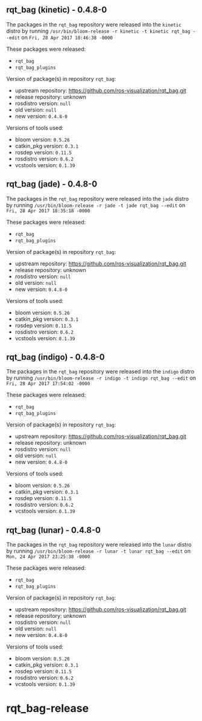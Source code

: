 ## rqt_bag (kinetic) - 0.4.8-0

The packages in the `rqt_bag` repository were released into the `kinetic` distro by running `/usr/bin/bloom-release -r kinetic -t kinetic rqt_bag --edit` on `Fri, 28 Apr 2017 18:46:38 -0000`

These packages were released:
- `rqt_bag`
- `rqt_bag_plugins`

Version of package(s) in repository `rqt_bag`:

- upstream repository: https://github.com/ros-visualization/rqt_bag.git
- release repository: unknown
- rosdistro version: `null`
- old version: `null`
- new version: `0.4.8-0`

Versions of tools used:

- bloom version: `0.5.26`
- catkin_pkg version: `0.3.1`
- rosdep version: `0.11.5`
- rosdistro version: `0.6.2`
- vcstools version: `0.1.39`


## rqt_bag (jade) - 0.4.8-0

The packages in the `rqt_bag` repository were released into the `jade` distro by running `/usr/bin/bloom-release -r jade -t jade rqt_bag --edit` on `Fri, 28 Apr 2017 18:35:18 -0000`

These packages were released:
- `rqt_bag`
- `rqt_bag_plugins`

Version of package(s) in repository `rqt_bag`:

- upstream repository: https://github.com/ros-visualization/rqt_bag.git
- release repository: unknown
- rosdistro version: `null`
- old version: `null`
- new version: `0.4.8-0`

Versions of tools used:

- bloom version: `0.5.26`
- catkin_pkg version: `0.3.1`
- rosdep version: `0.11.5`
- rosdistro version: `0.6.2`
- vcstools version: `0.1.39`


## rqt_bag (indigo) - 0.4.8-0

The packages in the `rqt_bag` repository were released into the `indigo` distro by running `/usr/bin/bloom-release -r indigo -t indigo rqt_bag --edit` on `Fri, 28 Apr 2017 17:54:02 -0000`

These packages were released:
- `rqt_bag`
- `rqt_bag_plugins`

Version of package(s) in repository `rqt_bag`:

- upstream repository: https://github.com/ros-visualization/rqt_bag.git
- release repository: unknown
- rosdistro version: `null`
- old version: `null`
- new version: `0.4.8-0`

Versions of tools used:

- bloom version: `0.5.26`
- catkin_pkg version: `0.3.1`
- rosdep version: `0.11.5`
- rosdistro version: `0.6.2`
- vcstools version: `0.1.39`


## rqt_bag (lunar) - 0.4.8-0

The packages in the `rqt_bag` repository were released into the `lunar` distro by running `/usr/bin/bloom-release -r lunar -t lunar rqt_bag --edit` on `Mon, 24 Apr 2017 23:25:38 -0000`

These packages were released:
- `rqt_bag`
- `rqt_bag_plugins`

Version of package(s) in repository `rqt_bag`:

- upstream repository: https://github.com/ros-visualization/rqt_bag.git
- release repository: unknown
- rosdistro version: `null`
- old version: `null`
- new version: `0.4.8-0`

Versions of tools used:

- bloom version: `0.5.26`
- catkin_pkg version: `0.3.1`
- rosdep version: `0.11.5`
- rosdistro version: `0.6.2`
- vcstools version: `0.1.39`


# rqt_bag-release
